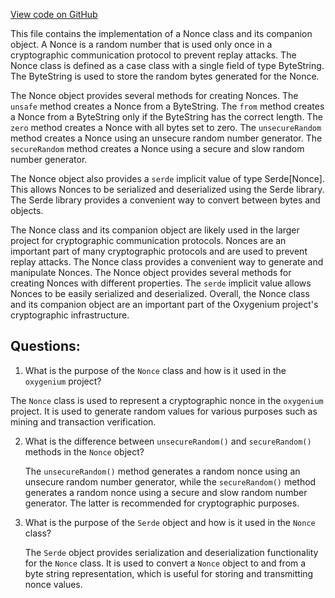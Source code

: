 [View code on GitHub](https://github.com/oxygenium/oxygenium/protocol/src/main/scala/org/oxygenium/protocol/model/Nonce.scala)

This file contains the implementation of a Nonce class and its companion object. A Nonce is a random number that is used only once in a cryptographic communication protocol to prevent replay attacks. The Nonce class is defined as a case class with a single field of type ByteString. The ByteString is used to store the random bytes generated for the Nonce.

The Nonce object provides several methods for creating Nonces. The `unsafe` method creates a Nonce from a ByteString. The `from` method creates a Nonce from a ByteString only if the ByteString has the correct length. The `zero` method creates a Nonce with all bytes set to zero. The `unsecureRandom` method creates a Nonce using an unsecure random number generator. The `secureRandom` method creates a Nonce using a secure and slow random number generator.

The Nonce object also provides a `serde` implicit value of type Serde[Nonce]. This allows Nonces to be serialized and deserialized using the Serde library. The Serde library provides a convenient way to convert between bytes and objects.

The Nonce class and its companion object are likely used in the larger project for cryptographic communication protocols. Nonces are an important part of many cryptographic protocols and are used to prevent replay attacks. The Nonce class provides a convenient way to generate and manipulate Nonces. The Nonce object provides several methods for creating Nonces with different properties. The `serde` implicit value allows Nonces to be easily serialized and deserialized. Overall, the Nonce class and its companion object are an important part of the Oxygenium project's cryptographic infrastructure.
## Questions: 
 1. What is the purpose of the `Nonce` class and how is it used in the `oxygenium` project?
   
   The `Nonce` class is used to represent a cryptographic nonce in the `oxygenium` project. It is used to generate random values for various purposes such as mining and transaction verification.

2. What is the difference between `unsecureRandom()` and `secureRandom()` methods in the `Nonce` object?
   
   The `unsecureRandom()` method generates a random nonce using an unsecure random number generator, while the `secureRandom()` method generates a random nonce using a secure and slow random number generator. The latter is recommended for cryptographic purposes.

3. What is the purpose of the `Serde` object and how is it used in the `Nonce` class?
   
   The `Serde` object provides serialization and deserialization functionality for the `Nonce` class. It is used to convert a `Nonce` object to and from a byte string representation, which is useful for storing and transmitting nonce values.